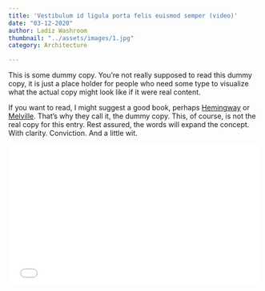 ```yaml
---
title: 'Vestibulum id ligula porta felis euismod semper (video)'
date: "03-12-2020"
author: Ladiz Washroom
thumbnail: "../assets/images/1.jpg"
category: Architecture

---
```

This is some dummy copy. You’re not really supposed to read this dummy copy, it is just a place holder for people who need some type to visualize what the actual copy might look like if it were real content.

If you want to read, I might suggest a good book, perhaps [Hemingway](http://en.wikipedia.org/wiki/Ernest_Hemingway "Hemingway") or [Melville](http://en.wikipedia.org/wiki/Herman_Melville "Melville"). That’s why they call it, the dummy copy. This, of course, is not the real copy for this entry. Rest assured, the words will expand the concept. With clarity. Conviction. And a little wit.

<iframe allowfullscreen="" frameborder="0" height="281" mozallowfullscreen="" src="//player.vimeo.com/video/83426942?badge=0" webkitallowfullscreen="" width="500"></iframe>